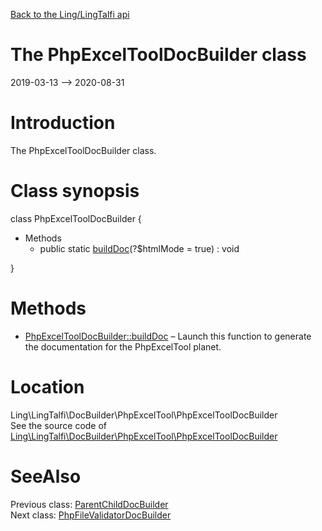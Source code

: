 [Back to the Ling/LingTalfi api](https://github.com/lingtalfi/LingTalfi/blob/master/doc/api/Ling/LingTalfi.md)



The PhpExcelToolDocBuilder class
================
2019-03-13 --> 2020-08-31






Introduction
============

The PhpExcelToolDocBuilder class.



Class synopsis
==============


class <span class="pl-k">PhpExcelToolDocBuilder</span>  {

- Methods
    - public static [buildDoc](https://github.com/lingtalfi/LingTalfi/blob/master/doc/api/Ling/LingTalfi/DocBuilder/PhpExcelTool/PhpExcelToolDocBuilder/buildDoc.md)(?$htmlMode = true) : void

}






Methods
==============

- [PhpExcelToolDocBuilder::buildDoc](https://github.com/lingtalfi/LingTalfi/blob/master/doc/api/Ling/LingTalfi/DocBuilder/PhpExcelTool/PhpExcelToolDocBuilder/buildDoc.md) &ndash; Launch this function to generate the documentation for the PhpExcelTool planet.





Location
=============
Ling\LingTalfi\DocBuilder\PhpExcelTool\PhpExcelToolDocBuilder<br>
See the source code of [Ling\LingTalfi\DocBuilder\PhpExcelTool\PhpExcelToolDocBuilder](https://github.com/lingtalfi/LingTalfi/blob/master/DocBuilder/PhpExcelTool/PhpExcelToolDocBuilder.php)



SeeAlso
==============
Previous class: [ParentChildDocBuilder](https://github.com/lingtalfi/LingTalfi/blob/master/doc/api/Ling/LingTalfi/DocBuilder/ParentChild/ParentChildDocBuilder.md)<br>Next class: [PhpFileValidatorDocBuilder](https://github.com/lingtalfi/LingTalfi/blob/master/doc/api/Ling/LingTalfi/DocBuilder/PhpFileValidator/PhpFileValidatorDocBuilder.md)<br>
